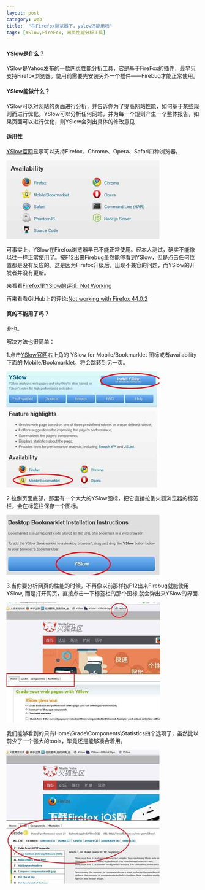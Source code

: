 ```yaml
---
layout: post
category: web
title:  "在Firefox浏览器下，yslow还能用吗"
tags: [YSlow,FireFox, 网页性能分析工具]
---
```


#### YSlow是什么？
YSlow是Yahoo发布的一款网页性能分析工具，它是基于FireFox的插件，最早只支持Firefox浏览器。使用前需要先安装另外一个插件——Firebug才能正常使用。

#### YSlow能做什么？
YSlow可以对网站的页面进行分析，并告诉你为了提高网站性能，如何基于某些规则而进行优化。YSlow可以分析任何网站，并为每一个规则产生一个整体报告，如果页面可以进行优化，则YSlow会列出具体的修改意见

#### 适用性
[YSlow官网](http://yslow.org/)显示可以支持Firefox、Chrome、Opera、Safari四种浏览器。


![](../images/yslow_01.jpg)

可事实上，YSlow在Firefox浏览器早已不能正常使用。经本人测试，确实不能像以往一样正常使用了。按F12出来Firebug虽然能够看到YSlow，但是点击任何位置都是没有反应的。这是因为Firefox升级后，出现不兼容的问题，而YSlow的开发者并没有更新。

来看看[Firefox里YSlow的评论: Not Working](https://addons.mozilla.org/en-US/firefox/addon/yslow/)

再来看看GitHub上的评论:[Not working with Firefox 44.0.2 ](https://github.com/marcelduran/yslow/issues)

#### 真的不能用了吗？
非也。

解决方法也很简单：


1.点击[YSlow官网](http://yslow.org/)右上角的 YSlow for Mobile/Bookmarklet 图标或者availability下面的 Mobile/Bookmarklet，将会跳转到另一页。


![YSlow for Mobile/Bookmarklet](../images/yslow02.jpg)


2.拉倒页面底部，那里有一个大大的YSlow图标，把它直接拉倒火狐浏览器的标签栏，会在标签栏保存一个图标。


![](../images/yslow03.jpg)


3.当你要分析网页的性能的时候，不再像以前那样按F12出来Firebug就能使用YSlow, 而是打开网页，直接点击一下标签栏的那个图标,就会弹出来YSlow的界面.


![](../images/yslow04.jpg)


我们能够看到的只有Home\Grade\Components\Statistics四个选项了，虽然比以前少了一个强大的tools，毕竟还是能够凑合着用。


![](../images/yslow05.jpg)
